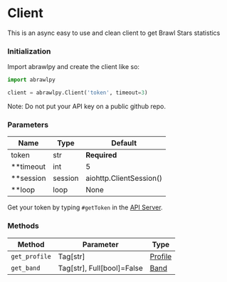 # Client
This is an async easy to use and clean client to get Brawl Stars statistics

### Initialization
Import abrawlpy and create the client like so:
```py
import abrawlpy

client = abrawlpy.Client('token', timeout=3)
```
Note: Do not put your API key on a public github repo.
### Parameters

| Name | Type | Default |
|------|------|---------|
| token | str | **Required** |
| \*\*timeout | int | 5 |
| \*\*session | session | aiohttp.ClientSession() |
| \*\*loop | loop | None |

Get your token by typing `#getToken` in the [API Server](https://discord.gg/6FtGdX7).


### Methods

| Method | Parameter | Type |
|--------|-----------|------|
| `get_profile` | Tag[str] | [Profile](https://github.com/SharpBit/abrawlpy/blob/master/docs/profile.md) |
| `get_band` | Tag[str], Full[bool]=False | [Band](https://github.com/SharpBit/abrawlpy/blob/master/docs/band.md)
